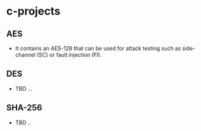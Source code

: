 # c-projects

## AES
- It contains an AES-128 that can be used for attack testing such as side-channel (SC) or fault injection (FI).

## DES
- TBD ...

## SHA-256
- TBD ..
